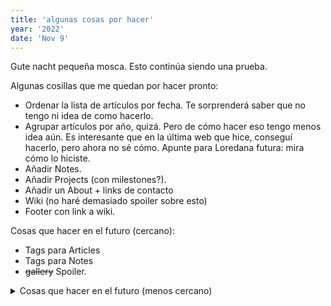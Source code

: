 ```yaml
---
title: 'algunas cosas por hacer'
year: '2022'
date: 'Nov 9'
---
```


Gute nacht pequeña mosca. Esto continúa siendo una prueba.

Algunas cosillas que me quedan por hacer pronto:

* Ordenar la lista de artículos por fecha. Te sorprenderá saber que no tengo ni idea de como hacerlo.
* Agrupar artículos por año, quizá. Pero de cómo hacer eso tengo menos idea aún. Es interesante que en la última web que hice, conseguí hacerlo, pero ahora no sé cómo. Apunte para Loredana futura: mira cómo lo hiciste.
* Añadir Notes.
* Añadir Projects (con milestones?).
* Añadir un About + links de contacto
* Wiki (no haré demasiado spoiler sobre esto)
* Footer con link a wiki.

Cosas que hacer en el futuro (cercano):
* Tags para Articles
* Tags para Notes
* <s>gallery</s> Spoiler.

<details> 
<summary>Cosas que hacer en el futuro (menos cercano)</summary>
  ¡Ojo que te haces spoiler!
</details>
